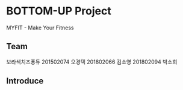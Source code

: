 # BOTTOM-UP Project
MYFIT - Make Your Fitness

## Team
보라색치즈퐁듀
201502074 오경택
201802066 김소영
201802094 박소희

## Introduce
